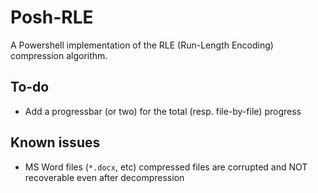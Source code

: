 # Posh-RLE
A Powershell implementation of the RLE (Run-Length Encoding) compression algorithm.

## To-do
- Add a progressbar (or two) for the total (resp. file-by-file) progress

## Known issues
- MS Word files (`*.docx`, etc) compressed files are corrupted and NOT recoverable even after decompression
